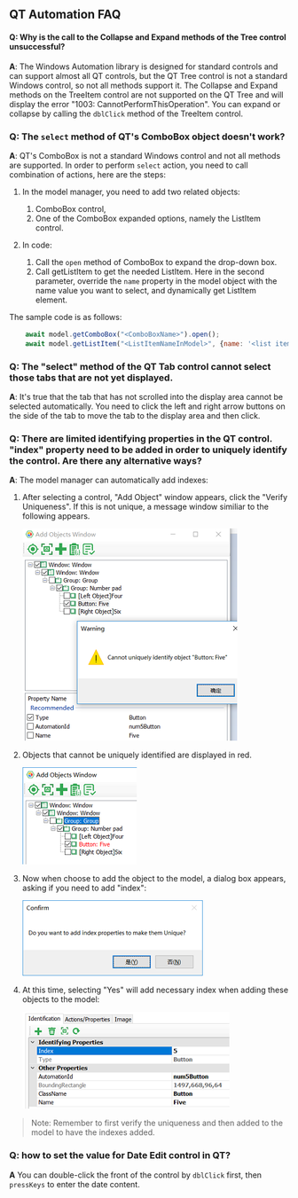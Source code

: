## QT Automation FAQ


<a id="tree_expand"></a>
#### Q: Why is the call to the Collapse and Expand methods of the Tree control unsuccessful?

**A**: The Windows Automation library is designed for standard controls and can support almost all QT controls, but the QT Tree control is not a standard Windows control, so not all methods support it. The Collapse and Expand methods on the TreeItem control are not supported on the QT Tree and will display the error "1003: CannotPerformThisOperation". You can expand or collapse by calling the `dblClick` method of the TreeItem control. 

<a id="combobox_select"></a>
### Q: The `select` method of QT's ComboBox object doesn't work?

**A**: QT's ComboBox is not a standard Windows control and not all methods are supported. In order to perform `select` action, you need to call combination of actions, here are the steps:

1. In the model manager, you need to add two related objects: 
   1. ComboBox control, 
   2. One of the ComboBox expanded options, namely the ListItem control.

2. In code:
   1. Call the `open` method of ComboBox to expand the drop-down box.
   2. Call getListItem to get the needed ListItem. Here in the second parameter, override the `name` property in the model object with the name value you want to select, and dynamically get ListItem element. 
   
The sample code is as follows:

```javascript
    await model.getComboBox("<ComboBoxName>").open();
    await model.getListItem("<ListItemNameInModel>", {name: '<list item name>'}).click();
```

<a id="tab_select"></a>
### Q: The "select" method of the QT Tab control cannot select those tabs that are not yet displayed.

**A**: It's true that the tab that has not scrolled into the display area cannot be selected automatically. You need to click the left and right arrow buttons on the side of the tab to move the tab to the display area and then click.

<a id="add_unique_index"></a>
### Q: There are limited identifying properties in the QT control. "index" property need to be added in order to uniquely identify the control. Are there any alternative ways?

**A**: The model manager can automatically add indexes:


1. After selecting a control, "Add Object" window appears, click the "Verify Uniqueness". If this is not unique, a message window similiar to the following appears.

   ![](assets/cannot_unique.png)

2. Objects that cannot be uniquely identified are displayed in red.

   ![](assets/none_unique_red.png)

3. Now when choose to add the object to the model, a dialog box appears, asking if you need to add "index":

   ![](assets/confirm_add_index.png)

4. At this time, selecting "Yes" will add necessary index when adding these objects to the model:

   ![](assets/index_added.png)

>Note: Remember to first verify the uniqueness and then added to the model to have the indexes added.

<a id="date_edit"></a>
### Q: how to set the value for Date Edit control in QT?
**A** You can double-click the front of the control by `dblClick` first, then `pressKeys` to enter the date content.


